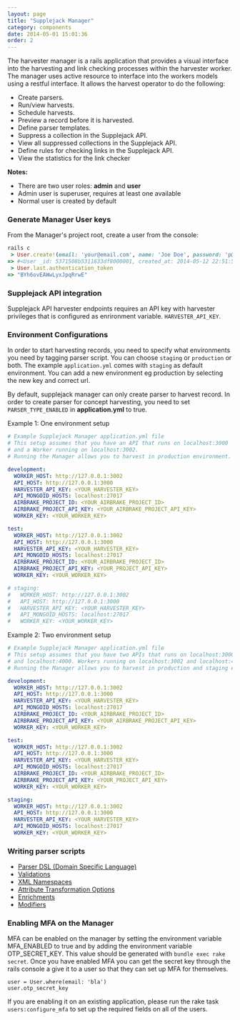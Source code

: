 ```yaml
---
layout: page
title: "Supplejack Manager"
category: components
date: 2014-05-01 15:01:36
order: 2
---
```


The harvester manager is a rails application that provides a visual interface into the harvesting and link checking processes within the harvester worker. The manager uses active resource to interface into the workers models using a restful interface. It allows the harvest operator to do the following:

* Create parsers.
* Run/view harvests.
* Schedule harvests.
* Preview a record before it is harvested.
* Define parser templates.
* Suppress a collection in the Supplejack API.
* View all suppressed collections in the Supplejack API.
* Define rules for checking links in the Supplejack API.
* View the statistics for the link checker

**Notes:**

* There are two user roles: **admin** and **user**
* Admin user is superuser, requires at least one available
* Normal user is created by default

### Generate Manager User keys

From the Manager's project root, create a user from the console:

```ruby
rails c
 > User.create!(email: 'your@email.com', name: 'Joe Doe', password: 'p@ssw0rd', password_confirmation: 'p@ssw0rd').
=> #<User _id: 5371508b5311633df8000001, created_at: 2014-05-12 22:51:55 UTC, updated_at: 2014-05-12 22:51:55 UTC, name: "Joe Doe", email: "your@email.com", encrypted_password: "$2a$10$pKS9ydWHRWtbywuIWBBiy.Yn16QR3ZKmuPXFzQIyJqJHZtrb5c1uq", reset_password_token: nil, reset_password_sent_at: nil, remember_created_at: nil, sign_in_count: 0, current_sign_in_at: nil, last_sign_in_at: nil, current_sign_in_ip: nil, last_sign_in_ip: nil, authentication_token: "BYh6ovEAWwLyxJpqRrwE">
 > User.last.authentication_token
=> "BYh6ovEAWwLyxJpqRrwE"
```

### Supplejack API integration

Supplejack API harvester endpoints requires an API key with harvester privileges that is configured as enrironment variable. `HARVESTER_API_KEY`.

### Environment Configurations
In order to start harvesting records, you need to specify what environments you need by tagging parser script. You can choose `staging` or `production` or both. The example `application.yml` comes with `staging` as default environment. You can add a new environment eg production by selecting the new key and correct url.

By default, supplejack manager can only create parser to harvest record. In order to create parser for concept harvesting, you need to set ``PARSER_TYPE_ENABLED`` in **application.yml** to true.

Example 1: One environment setup

```yaml
# Example Supplejack Manager application.yml file
# This setup assumes that you have an API that runs on localhost:3000
# and a Worker running on localhost:3002.
# Running the Manager allows you to harvest in production environment.

development:
  WORKER_HOST: http://127.0.0.1:3002
  API_HOST: http://127.0.0.1:3000
  HARVESTER_API_KEY: <YOUR_HARVESTER_KEY>
  API_MONGOID_HOSTS: localhost:27017
  AIRBRAKE_PROJECT_ID: <YOUR_AIRBRAKE_PROJECT_ID>
  AIRBRAKE_PROJECT_API_KEY: <YOUR_AIRBRAKE_PROJECT_API_KEY>
  WORKER_KEY: <YOUR_WORKER_KEY>

test:
  WORKER_HOST: http://127.0.0.1:3002
  API_HOST: http://127.0.0.1:3000
  HARVESTER_API_KEY: <YOUR_HARVESTER_KEY>
  API_MONGOID_HOSTS: localhost:27017
  AIRBRAKE_PROJECT_ID: <YOUR_AIRBRAKE_PROJECT_ID>
  AIRBRAKE_PROJECT_API_KEY: <YOUR_PROJECT_API_KEY>
  WORKER_KEY: <YOUR_WORKER_KEY>

# staging:
#   WORKER_HOST: http://127.0.0.1:3002
#   API_HOST: http://127.0.0.1:3000
#   HARVESTER_API_KEY: <YOUR_HARVESTER_KEY>
#   API_MONGOID_HOSTS: localhost:27017
#   WORKER_KEY: <YOUR_WORKER_KEY>
```

Example 2: Two environment setup

```yaml
# Example Supplejack Manager application.yml file
# This setup assumes that you have two APIs that runs on localhost:3000
# and localhost:4000. Workers running on localhost:3002 and localhost:4002.
# Running the Manager allows you to harvest in production and staging environments.

development:
  WORKER_HOST: http://127.0.0.1:3002
  API_HOST: http://127.0.0.1:3000
  HARVESTER_API_KEY: <YOUR_HARVESTER_KEY>
  API_MONGOID_HOSTS: localhost:27017
  AIRBRAKE_PROJECT_ID: <YOUR_AIRBRAKE_PROJECT_ID>
  AIRBRAKE_PROJECT_API_KEY: <YOUR_AIRBRAKE_PROJECT_API_KEY>
  WORKER_KEY: <YOUR_WORKER_KEY>

test:
  WORKER_HOST: http://127.0.0.1:3002
  API_HOST: http://127.0.0.1:3000
  HARVESTER_API_KEY: <YOUR_HARVESTER_KEY>
  API_MONGOID_HOSTS: localhost:27017
  AIRBRAKE_PROJECT_ID: <YOUR_AIRBRAKE_PROJECT_ID>
  AIRBRAKE_PROJECT_API_KEY: <YOUR_PROJECT_API_KEY>
  WORKER_KEY: <YOUR_WORKER_KEY>

staging:
  WORKER_HOST: http://127.0.0.1:3002
  API_HOST: http://127.0.0.1:3000
  HARVESTER_API_KEY: <YOUR_HARVESTER_KEY>
  API_MONGOID_HOSTS: localhost:27017
  WORKER_KEY: <YOUR_WORKER_KEY>
```

### Writing parser scripts
* [Parser DSL (Domain Specific Language)](/supplejack/manager/parser-dsl-domain-specific-language.html)
* [Validations](/supplejack/manager/validations.html)
* [XML Namespaces](/supplejack/manager/xml-namespaces.html)
* [Attribute Transformation Options](/supplejack/manager/attribute-transformation-options.html)
* [Enrichments](/supplejack/manager/enrichments.html)
* [Modifiers](/supplejack/manager/modifiers.html)

### Enabling MFA on the Manager

MFA can be enabled on the manager by setting the environment variable MFA_ENABLED to true and by adding the environment variable OTP_SECRET_KEY. This value should be generated with `bundle exec rake secret`. Once you have enabled MFA you can get the secret key through the rails console a give it to a user so that they can set up MFA for themselves. 

```
user = User.where(email: 'bla')
user.otp_secret_key
```

If you are enabling it on an existing application, please run the rake task `users:configure_mfa` to set up the required fields on all of the users. 
